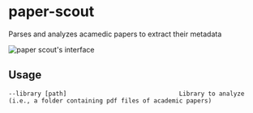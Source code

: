 # paper-scout
Parses and analyzes acamedic papers to extract their metadata

![paper scout's interface](https://i.imgur.com/p7STkGS.png)

## Usage
```
--library [path]                               Library to analyze (i.e., a folder containing pdf files of academic papers)
```
